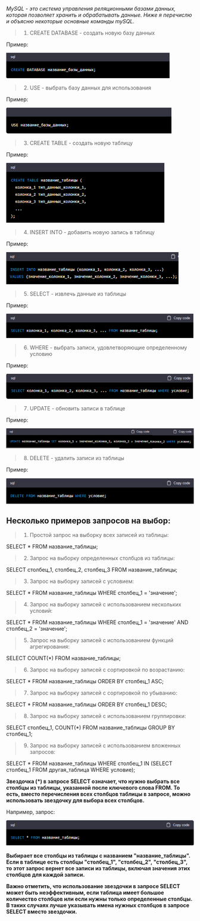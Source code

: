 *MySQL - это система управления реляционными базами данных, которая позволяет хранить и обрабатывать данные. Ниже я перечислю и объясню некоторые основные команды mySQL.*

>1. CREATE DATABASE - создать новую базу данных

Пример:

![Создаем Базу Данных](sql1.png)

>2. USE - выбрать базу данных для использования

Пример:

![](sql2.png)

>3. CREATE TABLE - создать новую таблицу

Пример:

![](sql3.png)

>4. INSERT INTO - добавить новую запись в таблицу

Пример:

![](sql4.png)

>5. SELECT - извлечь данные из таблицы

Пример:

![](sql5.png)

>6. WHERE - выбрать записи, удовлетворяющие определенному условию

Пример:

![](sql6.png)

>7. UPDATE - обновить записи в таблице

Пример:

![](sql7.png)

>8. DELETE - удалить записи из таблицы

Пример:

![](sql8.png)

## Несколько примеров запросов на выбор:
>1. Простой запрос на выборку всех записей из таблицы:

SELECT * FROM название_таблицы;

>2. Запрос на выборку определенных столбцов из таблицы:

SELECT столбец_1, столбец_2, столбец_3 FROM название_таблицы;

>3. Запрос на выборку записей с условием:

SELECT * FROM название_таблицы WHERE столбец_1 = 'значение';

>4. Запрос на выборку записей с использованием нескольких условий:

SELECT * FROM название_таблицы WHERE столбец_1 = 'значение' AND столбец_2 
= 'значение';

>5. Запрос на выборку записей с использованием функций агрегирования:

SELECT COUNT(*) FROM название_таблицы;

>6. Запрос на выборку записей с сортировкой по возрастанию:

SELECT * FROM название_таблицы ORDER BY столбец_1 ASC;

>7. Запрос на выборку записей с сортировкой по убыванию:

SELECT * FROM название_таблицы ORDER BY столбец_1 DESC;

>8. Запрос на выборку записей с использованием группировки:

SELECT столбец_1, COUNT(*) FROM название_таблицы GROUP BY столбец_1;

>9. Запрос на выборку записей с использованием вложенных запросов:

SELECT * FROM название_таблицы WHERE столбец_1 IN (SELECT столбец_1 FROM другая_таблица WHERE условие);

**Звездочка (*) в запросе SELECT означает, что нужно выбрать все столбцы из таблицы, указанной после ключевого слова FROM. То есть, вместо перечисления всех столбцов таблицы в запросе, можно использовать звездочку для выбора всех столбцов.**

Например, запрос:

![](sql9.png)

**Выбирает все столбцы из таблицы с названием "название_таблицы". Если в таблице есть столбцы "столбец_1", "столбец_2", "столбец_3", то этот запрос вернет все записи из таблицы, включая значения этих столбцов для каждой записи.**

**Важно отметить, что использование звездочки в запросе SELECT может быть неэффективным, если таблица имеет большое количество столбцов или если нужны только определенные столбцы. В таких случаях лучше указывать имена нужных столбцов в запросе SELECT вместо звездочки.**
